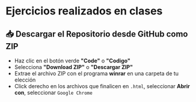 # Ejercicios realizados en clases

## 📥 Descargar el Repositorio desde GitHub como ZIP

- Haz clic en el botón verde **"Code"** o **"Codigo"**
- Selecciona **"Download ZIP"** o **"Descargar ZIP"**
- Extrae el archivo ZIP con el programa **winrar** en una carpeta de tu elección
- Click derecho en los archivos que finalicen en `.html`, seleccionar **Abrir con**, seleccionar `Google Chrome`